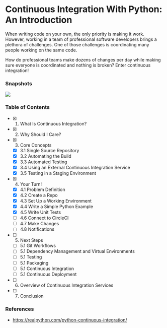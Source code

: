 # Continuous Integration With Python: An Introduction

When writing code on your own, the only priority is making it work. However, working in a team of professional software developers brings a plethora of challenges. One of those challenges is coordinating many people working on the same code.

How do professional teams make dozens of changes per day while making sure everyone is coordinated and nothing is broken? Enter continuous integration!


### Snapshots

![](https://i.imgur.com/Yru3G0k.png)


### Table of Contents

- [x] 1. What Is Continuous Integration?
- [x] 2. Why Should I Care?
- [x] 3. Core Concepts
    - [x] 3.1 Single Source Repository
    - [x] 3.2 Automating the Build
    - [x] 3.3 Automated Testing
    - [x] 3.4 Using an External Continuous Integration Service
    - [x] 3.5 Testing in a Staging Environment
- [x] 4. Your Turn!
    - [x] 4.1 Problem Definition
    - [x] 4.2 Create a Repo
    - [x] 4.3 Set Up a Working Environment
    - [x] 4.4 Write a Simple Python Example
    - [x] 4.5 Write Unit Tests
    - [ ] 4.6 Connect to CircleCI
    - [ ] 4.7 Make Changes
    - [ ] 4.8 Notifications
- [ ] 5. Next Steps
    - [ ] 5.1 Git Workflows
    - [ ] 5.1 Dependency Management and Virtual Environments
    - [ ] 5.1 Testing
    - [ ] 5.1 Packaging
    - [ ] 5.1 Continuous Integration
    - [ ] 5.1 Continuous Deployment
- [ ] 6. Overview of Continuous Integration Services
- [ ] 7. Conclusion


### References

- https://realpython.com/python-continuous-integration/
